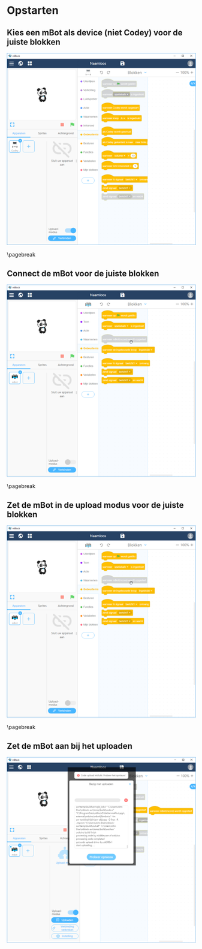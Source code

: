 # Opstarten

## Kies een mBot als device (niet Codey) voor de juiste blokken

![Geen mBot blok](geen_mbot_blok.png)

\pagebreak

## Connect de mBot voor de juiste blokken

![Grijs mBot blok](mbot_blok_grijs_1.png)

\pagebreak

## Zet de mBot in de upload modus voor de juiste blokken

![Grijs mBot blok](mbot_blok_grijs_1.png)

\pagebreak

## Zet de mBot aan bij het uploaden

![Uploaden mislukt](uploaden_mislukt.png)
